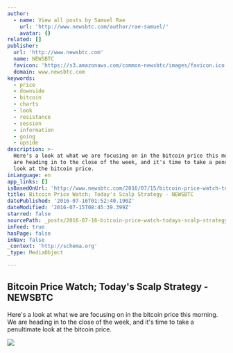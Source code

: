 ```yaml
---
author:
  - name: View all posts by Samuel Rae
    url: 'http://www.newsbtc.com/author/rae-samuel/'
    avatar: {}
related: []
publisher:
  url: 'http://www.newsbtc.com'
  name: NEWSBTC
  favicon: 'https://s3.amazonaws.com/common-newsbtc/images/favicon.ico'
  domain: www.newsbtc.com
keywords:
  - price
  - downside
  - bitcoin
  - charts
  - look
  - resistance
  - session
  - information
  - going
  - upside
description: >-
  Here's a look at what we are focusing on in the bitcoin price this morning. We
  are heading in to the close of the week, and it's time to take a penultimate
  look at the bitcoin price.
inLanguage: en
app_links: []
isBasedOnUrl: 'http://www.newsbtc.com/2016/07/15/bitcoin-price-watch-todays-scalp-strategy/'
title: Bitcoin Price Watch; Today's Scalp Strategy - NEWSBTC
datePublished: '2016-07-16T01:52:40.190Z'
dateModified: '2016-07-15T08:45:39.399Z'
starred: false
sourcePath: _posts/2016-07-16-bitcoin-price-watch-todays-scalp-strategy-newsbtc.md
inFeed: true
hasPage: false
inNav: false
_context: 'http://schema.org'
_type: MediaObject

---
```

<article style=""><h1>Bitcoin Price Watch; Today's Scalp Strategy - NEWSBTC</h1><p>Here's a look at what we are focusing on in the bitcoin price this morning. We are heading in to the close of the week, and it's time to take a penultimate look at the bitcoin price.</p><img src="http://s3.amazonaws.com/main-newsbtc-images/2016/07/15091039/Screen-Shot-2016-07-15-at-09.59.35.png" /></article>